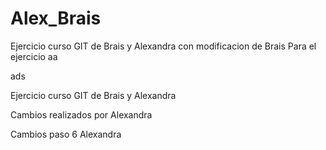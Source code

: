 # Alex_Brais

Ejercicio curso GIT de Brais y Alexandra con modificacion de Brais
Para el ejercicio
aa


ads

Ejercicio curso GIT de Brais y Alexandra

Cambios realizados por Alexandra

Cambios paso 6 Alexandra

